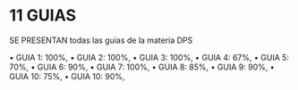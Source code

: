 # 11 GUIAS
SE PRESENTAN todas las guias de la materia DPS


• GUIA 1: 100%,
• GUIA 2:  100%,
• GUIA 3: 100%,
• GUIA 4: 67%,
• GUIA 5: 70%,
• GUIA 6: 90%,
• GUIA 7: 100%,
• GUIA 8: 85%,
• GUIA 9: 90%,
• GUIA 10: 75%,
• GUIA 10: 90%,
